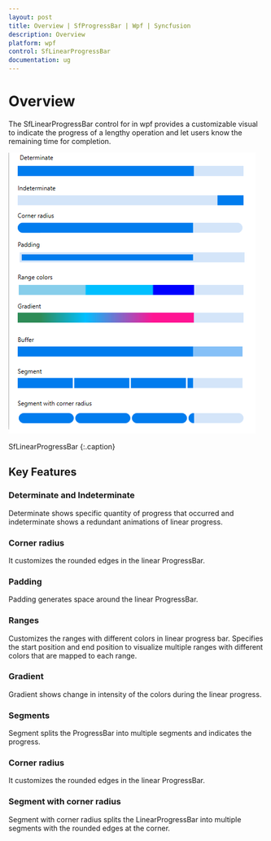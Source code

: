 ```yaml
---
layout: post
title: Overview | SfProgressBar | Wpf | Syncfusion
description: Overview
platform: wpf
control: SfLinearProgressBar
documentation: ug
---
```


# Overview

The SfLinearProgressBar control for in wpf provides a customizable visual to indicate the progress of a lengthy operation and let users know the remaining time for completion.

![SfLinearProgressBar - Overview](Overview_images/Overview.png)

SfLinearProgressBar 
{:.caption}

## Key Features

### Determinate and Indeterminate
Determinate shows specific quantity of progress that occurred and indeterminate shows a redundant animations of linear progress.

### Corner radius
It customizes the rounded edges in the linear ProgressBar.

### Padding
Padding generates space around the linear ProgressBar.

### Ranges
Customizes the ranges with different colors in linear progress bar. Specifies the start position and end position to visualize multiple ranges with different colors that are mapped to each range.

### Gradient 
Gradient shows change in intensity of the colors during the linear progress.

### Segments
Segment splits the ProgressBar into multiple segments and indicates the progress.

### Corner radius
It customizes the rounded edges in the linear ProgressBar.

### Segment with corner radius
Segment with corner radius splits the LinearProgressBar into multiple segments with the rounded edges at the corner.


